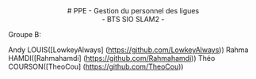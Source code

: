 <div align="center">
# PPE - Gestion du personnel des ligues <br> - BTS SIO SLAM2 -
</div>

Groupe B:

Andy LOUIS([LowkeyAlways] (https://github.com/LowkeyAlways)) 
Rahma HAMDI([Rahmahamdi] (https://github.com/Rahmahamdi))
Théo COURSON([TheoCou] (https://github.com/TheoCou))